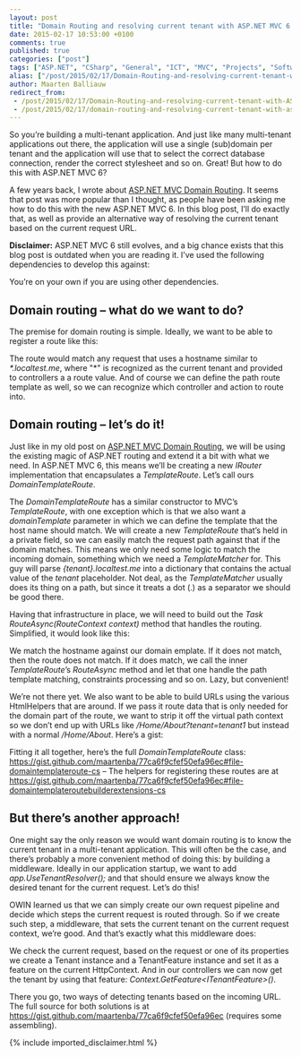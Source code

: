 ```yaml
---
layout: post
title: "Domain Routing and resolving current tenant with ASP.NET MVC 6 / ASP.NET 5"
date: 2015-02-17 10:53:00 +0100
comments: true
published: true
categories: ["post"]
tags: ["ASP.NET", "CSharp", "General", "ICT", "MVC", "Projects", "Software"]
alias: ["/post/2015/02/17/Domain-Routing-and-resolving-current-tenant-with-ASPNET-MVC-6-ASPNET-5.aspx", "/post/2015/02/17/domain-routing-and-resolving-current-tenant-with-aspnet-mvc-6-aspnet-5.aspx"]
author: Maarten Balliauw
redirect_from:
 - /post/2015/02/17/Domain-Routing-and-resolving-current-tenant-with-ASPNET-MVC-6-ASPNET-5.aspx.html
 - /post/2015/02/17/domain-routing-and-resolving-current-tenant-with-aspnet-mvc-6-aspnet-5.aspx.html
---
```

<p>So you’re building a multi-tenant application. And just like many multi-tenant applications out there, the application will use a single (sub)domain per tenant and the application will use that to select the correct database connection, render the correct stylesheet and so on. Great! But how to do this with ASP.NET MVC 6?</p>
 <p>A few years back, I wrote about <a href="/post/2009/05/20/ASPNET-MVC-Domain-Routing.aspx">ASP.NET MVC Domain Routing</a>. It seems that post was more popular than I thought, as people have been asking me how to do this with the new ASP.NET MVC 6. In this blog post, I’ll do exactly that, as well as provide an alternative way of resolving the current tenant based on the current request URL.</p>
 <p><strong>Disclaimer:</strong> ASP.NET MVC 6 still evolves, and a big chance exists that this blog post is outdated when you are reading it. I’ve used the following dependencies to develop this against:</p>
<script src="https://gist.github.com/maartenba/77ca6f9cfef50efa96ec.js?file=project.json"></script>
 <p>You’re on your own if you are using other dependencies.</p>
 <h2>Domain routing – what do we want to do?</h2> <p>The premise for domain routing is simple. Ideally, we want to be able to register a route like this:</p>
<script src="https://gist.github.com/maartenba/77ca6f9cfef50efa96ec.js?file=Usage%20-%20Route"></script>
 <p>The route would match any request that uses a hostname similar to <em>*.localtest.me</em>, where "*" is recognized as the current tenant and provided to controllers a a route value. And of course we can define the path route template as well, so we can recognize which controller and action to route into.</p>
 <h2>Domain routing – let’s do it!</h2> <p>Just like in my old post on <a href="/post/2009/05/20/ASPNET-MVC-Domain-Routing.aspx">ASP.NET MVC Domain Routing</a>, we will be using the existing magic of ASP.NET routing and extend it a bit with what we need. In ASP.NET MVC 6, this means we’ll be creating a new <em>IRouter</em> implementation that encapsulates a <em>TemplateRoute</em>. Let’s call ours <em>DomainTemplateRoute</em>.</p>
 <p>The <em>DomainTemplateRoute</em> has a similar constructor to MVC’s <em>TemplateRoute</em>, with one exception which is that we also want a <em>domainTemplate</em> parameter in which we can define the template that the host name should match. We will create a new <em>TemplateRoute</em> that’s held in a private field, so we can easily match the request path against that if the domain matches. This means we only need some logic to match the incoming domain, something which we need a <em>TemplateMatcher</em> for. This guy will parse <em>{tenant}.localtest.me</em> into a dictionary that contains the actual value of the <em>tenant</em> placeholder. Not deal, as the <em>TemplateMatcher</em> usually does its thing on a path, but since it treats a dot (.) as a separator we should be good there.</p>
 <p>Having that infrastructure in place, we will need to build out the <em>Task RouteAsync(RouteContext context)</em> method that handles the routing. Simplified, it would look like this:</p>
<script src="https://gist.github.com/maartenba/77ca6f9cfef50efa96ec.js?file=DomainTemplateRoute%20-%20RouteAsync"></script>
 <p>We match the hostname against our domain emplate. If it does not match, then the route does not match. If it does match, we call the inner <em>TemplateRoute</em>’s <em>RouteAsync</em> method and let that one handle the path template matching, constraints processing and so on. Lazy, but convenient!</p>
 <p>We’re not there yet. We also want to be able to build URLs using the various HtmlHelpers that are around. If we pass it route data that is only needed for the domain part of the route, we want to strip it off the virtual path context so we don’t end up with URLs like <em>/Home/About?tenant=tenant1</em> but instead with a normal <em>/Home/About</em>. Here’s a gist:</p>
<script src="https://gist.github.com/maartenba/77ca6f9cfef50efa96ec.js?file=DomainTemplateRoute%20-%20GetVirtualPath"></script>
 <p>Fitting it all together, here’s the full <em>DomainTemplateRoute</em> class: <a title="https://gist.github.com/maartenba/77ca6f9cfef50efa96ec#file-domaintemplateroute-cs" href="https://gist.github.com/maartenba/77ca6f9cfef50efa96ec#file-domaintemplateroute-cs">https://gist.github.com/maartenba/77ca6f9cfef50efa96ec#file-domaintemplateroute-cs</a> – The helpers for registering these routes are at <a title="https://gist.github.com/maartenba/77ca6f9cfef50efa96ec#file-domaintemplateroutebuilderextensions-cs" href="https://gist.github.com/maartenba/77ca6f9cfef50efa96ec#file-domaintemplateroutebuilderextensions-cs">https://gist.github.com/maartenba/77ca6f9cfef50efa96ec#file-domaintemplateroutebuilderextensions-cs</a></p>
 <h2>But there’s another approach!</h2> <p>One might say the only reason we would want domain routing is to know the current tenant in a multi-tenant application. This will often be the case, and there’s probably a more convenient method of doing this: by building a middleware. Ideally in our application startup, we want to add <em>app.UseTenantResolver();</em> and that should ensure we always know the desired tenant for the current request. Let’s do this!</p>
 <p>OWIN learned us that we can simply create our own request pipeline and decide which steps the current request is routed through. So if we create such step, a middleware, that sets the current tenant on the current request context, we’re good. And that’s exactly what this middleware does:</p>
<script src="https://gist.github.com/maartenba/77ca6f9cfef50efa96ec.js?file=TenantResolverMiddleware.cs"></script>
 <p>We check the current request, based on the request or one of its properties we create a Tenant instance and a TenantFeature instance and set it as a feature on the current HttpContext. And in our controllers we can now get the tenant by using that feature: <em>Context.GetFeature&lt;ITenantFeature&gt;()</em>.</p>
 <p>There you go, two ways of detecting tenants based on the incoming URL. The full source for both solutions is at <a title="https://gist.github.com/maartenba/77ca6f9cfef50efa96ec" href="https://gist.github.com/maartenba/77ca6f9cfef50efa96ec">https://gist.github.com/maartenba/77ca6f9cfef50efa96ec</a> (requires some assembling).</p>

{% include imported_disclaimer.html %}

